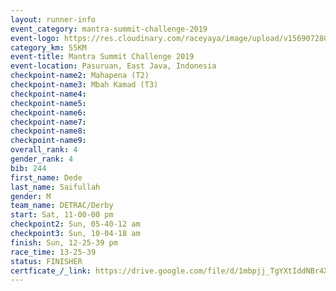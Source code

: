 ```yaml
---
layout: runner-info 
event_category: mantra-summit-challenge-2019 
event-logo: https://res.cloudinary.com/raceyaya/image/upload/v1569072809/logo/mantra-image_segrbx.jpg
category_km: 55KM 
event-title: Mantra Summit Challenge 2019 
event-location: Pasuruan, East Java, Indonesia 
checkpoint-name2: Mahapena (T2) 
checkpoint-name3: Mbah Kamad (T3) 
checkpoint-name4: 
checkpoint-name5: 
checkpoint-name6: 
checkpoint-name7: 
checkpoint-name8: 
checkpoint-name9: 
overall_rank: 4
gender_rank: 4
bib: 244
first_name: Dede
last_name: Saifullah
gender: M
team_name: DETRAC/Derby
start: Sat, 11-00-00 pm
checkpoint2: Sun, 05-40-12 am
checkpoint3: Sun, 10-04-18 am
finish: Sun, 12-25-39 pm
race_time: 13-25-39
status: FINISHER
certficate_/_link: https://drive.google.com/file/d/1mbpjj_TgYXtIddNBr4XOGCUjjkiD8YbY/view?usp=sharing
---
```

